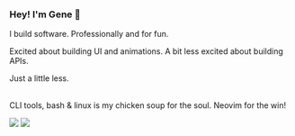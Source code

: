 ### Hey! I'm Gene 👋

I build software. Professionally and for fun.
<br />

Excited about building UI and animations. A bit less excited about building APIs.

Just a little less.
<br />
<br />

CLI tools, bash & linux is my chicken soup for the soul. Neovim for the win!

<img src="https://github-stats-wine-eight.vercel.app/api?username=dev99problems" />

<img src="https://github-stats-wine-eight.vercel.app/api/top-langs?username=dev99problems&langs_count=8&layout=compact&hide=astro,html,vim%20script,mdx" />

